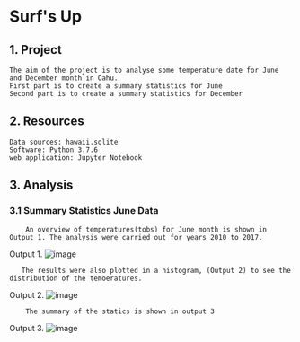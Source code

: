 # Surf's Up
## 1. Project
    The aim of the project is to analyse some temperature date for June and December month in Oahu.
    First part is to create a summary statistics for June
    Second part is to create a summary statistics for December
    
## 2. Resources
    Data sources: hawaii.sqlite
    Software: Python 3.7.6
    web application: Jupyter Notebook
    
## 3. Analysis
### 3.1 Summary Statistics June Data
        An overview of temperatures(tobs) for June month is shown in Output 1. The analysis were carried out for years 2010 to 2017.

Output 1. ![image](https://user-images.githubusercontent.com/85843030/130375760-ac8b49f9-380f-4c5e-80ef-dfa84a6cb968.png)

       
       The results were also plotted in a histogram, (Output 2) to see the distribution of the temoeratures.
       
 Output 2. ![image](https://user-images.githubusercontent.com/85843030/130376103-ab7a78a9-8c35-4a6a-8a4a-a9909e1478ac.png)
      
        
        The summary of the statics is shown in output 3
Output 3. ![image](https://user-images.githubusercontent.com/85843030/130376338-7a6f0cf9-8320-4fba-8d79-c5b335dcf56d.png)



